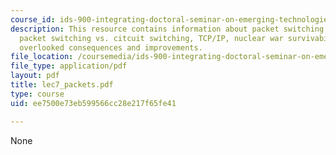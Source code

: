 ```yaml
---
course_id: ids-900-integrating-doctoral-seminar-on-emerging-technologies-fall-2005
description: This resource contains information about packet switching chronology,
  packet switching vs. citcuit switching, TCP/IP, nuclear war survivability, consequnces,
  overlooked consequences and improvements.
file_location: /coursemedia/ids-900-integrating-doctoral-seminar-on-emerging-technologies-fall-2005/ee7500e73eb599566cc28e217f65fe41_lec7_packets.pdf
file_type: application/pdf
layout: pdf
title: lec7_packets.pdf
type: course
uid: ee7500e73eb599566cc28e217f65fe41

---
```

None